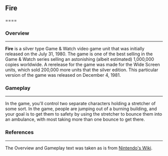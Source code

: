 ## Fire
====

### Overview
---
**Fire** is a silver type Game & Watch video game unit that was initially released on the July 31, 1980. The game is one of the best selling in the Game & Watch series selling an astonishing (albeit estimated) 1,000,000 copies worldwide. A rerelease for the game was made for the Wide Screen units, which sold 200,000 more units that the silver edition. This particular version of the game was released on December 4, 1981.

### Gameplay
---
In the game, you'll control two separate characters holding a stretcher of some sort. In the game, people are jumping out of a burning building, and your goal is to get them to safety by using the stretcher to bounce them into an ambulance, with most taking more than one bounce to get there.

### References
---
The Overview and Gameplay text was taken as is from [Nintendo's Wiki](http://nintendo.wikia.com/wiki/Fire).
